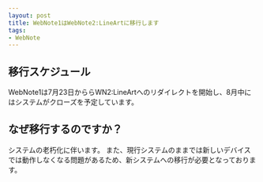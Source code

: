 ```yaml
---
layout: post
title: WebNote1はWebNote2:LineArtに移行します
tags:
- WebNote
---
```


## 移行スケジュール

WebNote1は7月23日かららWN2:LineArtへのリダイレクトを開始し、8月中にはシステムがクローズを予定しています。


## なぜ移行するのですか？

システムの老朽化に伴います。
また、現行システムのままでは新しいデバイスでは動作しなくなる問題があるため、新システムへの移行が必要となっております。
